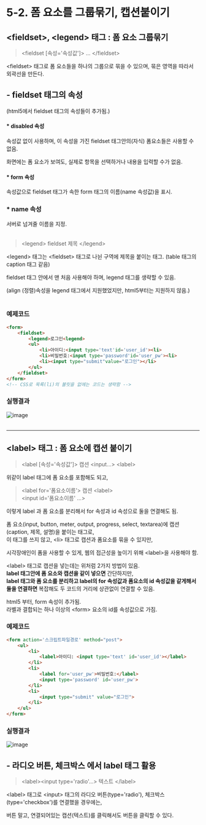 # 5-2. 폼 요소를 그룹묶기, 캡션붙이기

## \<fieldset>, \<legend> 태그 : 폼 요소 그룹묶기
> \<fieldset [속성='속성값']> ... \</fieldset>

\<fieldset> 태그로 폼 요소들을 하나의 그룹으로 묶을 수 있으며, 묶은 영역을 따라서 외곽선을 만든다.  

## - fieldset 태그의 속성
(html5에서 fieldset 태그의 속성들이 추가됨.)

#### * disabled 속성
속성값 없이 사용하며, 
이 속성을 가진 fieldset 태그안의(자식) 폼요소들은 사용할 수 없음.

화면에는 폼 요소가 보여도, 실제로 항목을 선택하거나 내용을 입력할 수가 없음.

#### * form 속성
속성값으로 fieldset 태그가 속한 form 태그의 이름(name 속성값)을 표시.

### * name 속성
서버로 넘겨줄 이름을 지정.  
<br>


> \<legend> fieldset 제목 \</legend>

\<legend> 태그는 \<fieldset> 태그로 나뉜 구역에 제목을 붙이는 태그. (table 태그의 caption 태그 같음)

fieldset 태그 안에서 맨 처음 사용해야 하며, legend 태그를 생략할 수 있음.

(align (정렬)속성을 legend 태그에서 지원했었지만, html5부터는 지원하지 않음.)  
<br>


### 예제코드
```html
<form>
    <fieldset>
        <legend>로그인<legend>
        <ul>
            <li>아이디:<input type='text'id='user_id'><li>
            <li>비밀번호:<input type='password'id='user_pw'><li>
            <li><input type="submit"value="로그인"></li>
        </ul>
    </fieldset>   
</form>
<!-- CSS로 목록(li)의 불릿을 없에는 코드는 생략함 -->
```
### 실행결과
![image](https://user-images.githubusercontent.com/48408417/80911961-b9bb3d00-8d74-11ea-91de-6f0d8b0ae106.png)  
<br>

---

## \<label> 태그 : 폼 요소에 캡션 붙이기
> \<label [속성='속성값']> 캡션 <input...> \<label>

위같이 label 태그에 폼 요소를 포함해도 되고,
> \<label for='폼요소이름'> 캡션 \<label>  
<input id='폼요소이름' ...>

이렇게 label 과 폼 요소를 분리해서 for 속성과 id 속성으로 둘을 연결해도 됨.

폼 요소(input, button, meter, output, progress, select, textarea)에 캡션(caption, 제목, 설명)을 붙이는 태그로,  
이 태그를 쓰지 않고, \<li> 태그로 캡션과 폼요소를 묶을 수 있지만,  

시각장애인이 폼을 사용할 수 있게, 웹의 접근성을 높이기 위해 \<label>을 사용해야 함.

\<label> 태그로 캡션을 넣는데는 위처럼 2가지 방법이 있음.  
**label 태그안에 폼 요소와 캡션을 같이 넣으면** 간단하지만,  
**label 태그와 폼 요소를 분리하고 label의 for 속성값과 폼요소의 id 속성값을 같게해서 둘을 연결하면** 복잡해도 두 코드의 거리에 상관없이 연결할 수 있음.

html5 부터, form 속성이 추가됨.  
라벨과 결합되는 하나 이상의 \<form> 요소의 id를 속성값으로 가짐.

### 예제코드
```html
<form action='스크립트파일경로' method="post">
    <ul>
        <li>
            <label>아이디: <input type='text' id='user_id'></label>
        </li>
        <li>
            <label for='user_pw'>비밀번호:</label> 
            <input type='password' id='user_pw'>
        </li>
        <li>
            <input type="submit" value="로그인">
        </li>
    </ul>
</form>    
```
### 실행결과
![image](https://user-images.githubusercontent.com/48408417/80912210-55997880-8d76-11ea-9148-e77ae06791a2.png)


## - 라디오 버튼, 체크박스 에서 label 태그 활용
> \<label>\<input type='radio'...> 텍스트 \</label>

\<label> 태그로 \<input> 태그의 라디오 버튼(type='radio'), 체크박스(type='checkbox')를 연결했을 경우에는,

버튼 말고, 연결되어있는 캡션(텍스트)를 클릭해서도 버튼을 클릭할 수 있다.
